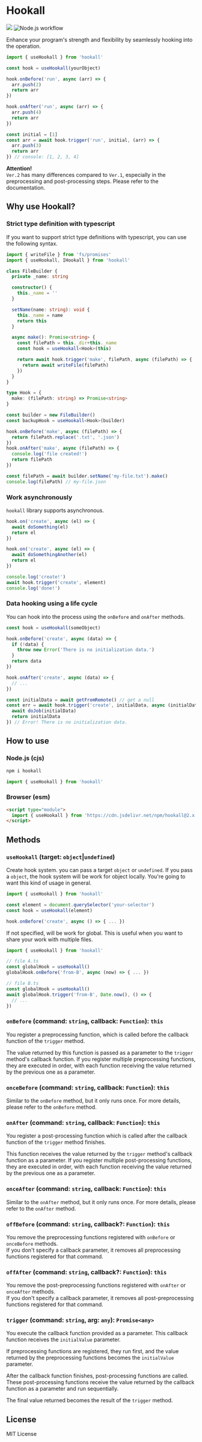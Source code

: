 # Hookall

[![](https://data.jsdelivr.com/v1/package/npm/hookall/badge)](https://www.jsdelivr.com/package/npm/hookall)
![Node.js workflow](https://github.com/izure1/hookall/actions/workflows/node.js.yml/badge.svg)

Enhance your program's strength and flexibility by seamlessly hooking into the operation.

```typescript
import { useHookall } from 'hookall'

const hook = useHookall(yourObject)

hook.onBefore('run', async (arr) => {
  arr.push(2)
  return arr
})

hook.onAfter('run', async (arr) => {
  arr.push(4)
  return arr
})

const initial = [1]
const arr = await hook.trigger('run', initial, (arr) => {
  arr.push(3)
  return arr
}) // console: [1, 2, 3, 4]
```

**Attention!**  
`Ver.2` has many differences compared to `Ver.1`, especially in the preprocessing and post-processing steps. Please refer to the documentation.

## Why use Hookall?

### Strict type definition with typescript

If you want to support strict type definitions with typescript, you can use the following syntax.

```typescript
import { writeFile } from 'fs/promises'
import { useHookall, IHookall } from 'hookall'

class FileBuilder {
  private _name: string

  constructor() {
    this._name = ''
  }

  setName(name: string): void {
    this._name = name
    return this
  }

  async make(): Promise<string> {
    const filePath = this._dir+this._name
    const hook = useHookall<Hook>(this)

    return await hook.trigger('make', filePath, async (filePath) => {
      return await writeFile(filePath)
    })
  }
}

type Hook = {
  make: (filePath: string) => Promise<string>
}

const builder = new FileBuilder()
const backupHook = useHookall<Hook>(builder)

hook.onBefore('make', async (filePath) => {
  return filePath.replace('.txt', '.json')
})
hook.onAfter('make', async (filePath) => {
  console.log('file created!')
  return filePath
})

const filePath = await builder.setName('my-file.txt').make()
console.log(filePath) // my-file.json
```

### Work asynchronously

`hookall` library supports asynchronous.

```typescript
hook.on('create', async (el) => {
  await doSomething(el)
  return el
})

hook.on('create', async (el) => {
  await doSomethingAnother(el)
  return el
})

console.log('create!')
await hook.trigger('create', element)
console.log('done!')
```

### Data hooking using a life cycle

You can hook into the process using the `onBefore` and `onAfter` methods.

```typescript
const hook = useHookall(someObject)

hook.onBefore('create', async (data) => {
  if (!data) {
    throw new Error('There is no initialization data.')
  }
  return data
})

hook.onAfter('create', async (data) => {
  // ...
})

const initialData = await getFromRemote() // get a null
const err = await hook.trigger('create', initialData, async (initialData) => {
  await doJob(initialData)
  return initialData
}) // Error! There is no initialization data.
```

## How to use

### Node.js (cjs)

```bash
npm i hookall
```

```typescript
import { useHookall } from 'hookall'
```

### Browser (esm)

```html
<script type="module">
  import { useHookall } from 'https://cdn.jsdelivr.net/npm/hookall@2.x.x/dist/esm/index.min.js'
</script>
```

## Methods

### `useHookall` (target: `object`|`undefined`)

Create hook system. you can pass a target `object` or `undefined`. If you pass a `object`, the hook system will be work for object locally. You're going to want this kind of usage in general.

```typescript
import { useHookall } from 'hookall'

const element = document.querySelector('your-selector')
const hook = useHookall(element)

hook.onBefore('create', async () => { ... })
```

If not specified, will be work for global. This is useful when you want to share your work with multiple files.

```typescript
import { useHookall } from 'hookall'

// file A.ts
const globalHook = useHookall()
globalHook.onBefore('from-B', async (now) => { ... })

// file B.ts
const globalHook = useHookall()
await globalHook.trigger('from-B', Date.now(), () => {
  // ...
})
```

### `onBefore` (command: `string`, callback: `Function`): `this`

You register a preprocessing function, which is called before the callback function of the `trigger` method.

The value returned by this function is passed as a parameter to the `trigger` method's callback function. If you register multiple preprocessing functions, they are executed in order, with each function receiving the value returned by the previous one as a parameter.

### `onceBefore` (command: `string`, callback: `Function`): `this`

Similar to the `onBefore` method, but it only runs once.
For more details, please refer to the `onBefore` method.

### `onAfter` (command: `string`, callback: `Function`): `this`

You register a post-processing function which is called after the callback function of the `trigger` method finishes.

This function receives the value returned by the `trigger` method's callback function as a parameter. If you register multiple post-processing functions, they are executed in order, with each function receiving the value returned by the previous one as a parameter.

### `onceAfter` (command: `string`, callback: `Function`): `this`

Similar to the `onAfter` method, but it only runs once.
For more details, please refer to the `onAfter` method.

### `offBefore` (command: `string`, callback?: `Function`): `this`

You remove the preprocessing functions registered with `onBefore` or `onceBefore` methods.  
If you don't specify a callback parameter, it removes all preprocessing functions registered for that command.

### `offAfter` (command: `string`, callback?: `Function`): `this`

You remove the post-preprocessing functions registered with `onAfter` or `onceAfter` methods.  
If you don't specify a callback parameter, it removes all post-preprocessing functions registered for that command.

### `trigger` (command: `string`, arg: `any`): `Promise<any>`

You execute the callback function provided as a parameter. This callback function receives the `initialValue` parameter.

If preprocessing functions are registered, they run first, and the value returned by the preprocessing functions becomes the `initialValue` parameter.

After the callback function finishes, post-processing functions are called.
These post-processing functions receive the value returned by the callback function as a parameter and run sequentially.

The final value returned becomes the result of the `trigger` method.

## License

MIT License
